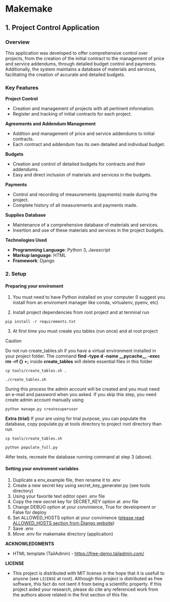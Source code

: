 # Makemake

## 1. Project Control Application

### Overview
This application was developed to offer comprehensive control over projects, from the creation of the initial contract to the management of price and service addendums, through detailed budget control and payments. Additionally, the system maintains a database of materials and services, facilitating the creation of accurate and detailed budgets.

### Key Features

**Project Control**
* Creation and management of projects with all pertinent information.
* Register and tracking of initial contracts for each project.

**Agreements and Addendum Management**
* Addition and management of price and service addendums to initial contracts.
* Each contract and addendum has its own detailed and individual budget.

**Budgets**
* Creation and control of detailed budgets for contracts and their addendums.
* Easy and direct inclusion of materials and services in the budgets.

**Payments**
* Control and recording of measurements (payments) made during the project.
* Complete history of all measurements and payments made.

**Supplies Database**
* Maintenance of a comprehensive database of materials and services.
* Insertion and use of these materials and services in the project budgets.

**Technologies Used**
- **Programming Language**: Python 3, Javascript
- **Markup language**: HTML
- **Framework**: Django

### 2. Setup

#### Preparing your enviroment

1. You must need to have Python installed on your computer (I suggest you install from an enviroment manager like conda, virtualenv, pyenv, etc)

2. Install project dependencies from root project and at terminal run

```pip install -r requirements.txt```

3. At first time you must create you tables (run once) and at root project

> [!CAUTION]
> Do not run create_tables.sh if you have a virtual environment installed in your project folder. The command **find -type d -name \_\_pycache__ -exec rm -rf {} +;**
inside **create_tables** will delete essential files in this folder

```cp tools/create_tables.sh .```

```./create_tables.sh```

During this process the admin account will be created and you must need an e-mail and password when you asked.
If you skip this step, you need create admin account manually using

```python manage.py createsuperuser```

**Extra (trial)**
If your are using for trial purpose, you can populate the database, copy populate.py at tools directory to project root directory than run

```cp tools/create_tables.sh```

```python populate_full.py```

Atfer tests, recreate the database running command at step 3 (above).

#### Setting your enviroment variables
1. Duplicate a env_example file, then rename it to .env
2. Create a new secret key using secret_key_generater.py (see tools directory)
3. Using your favorite text editor open .env file
4. Copy the new secret key for SECRET_KEY option at .env file
5. Change DEBUG option at your convinience, True for development or False for deploy
6. Set ALLOWED_HOSTS option at your convinience ([please read ALLOWED_HOSTS section from Django website](https://docs.djangoproject.com/en/5.1/ref/settings/))
7. Save .env
8. Move .env for makemake directory (application)

**ACKNOWLEDGMENTS**
* HTML template (TailAdmin) - https://free-demo.tailadmin.com/

**LICENSE**
* This project is distributed with MIT license in the hope that it is usefull to anyone (see `LICENSE` at root). Although this project is distributed as free software, this fact do not isent it from being a scientific property. If this project aided your research, please do cite any referenced work from the authors above related in the first section of this file.